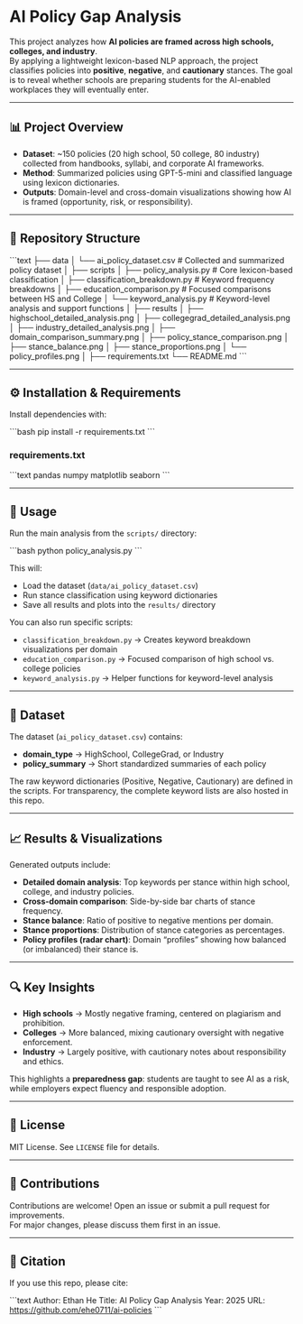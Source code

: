 # AI Policy Gap Analysis

This project analyzes how **AI policies are framed across high schools, colleges, and industry**.  
By applying a lightweight lexicon-based NLP approach, the project classifies policies into **positive**, **negative**, and **cautionary** stances. The goal is to reveal whether schools are preparing students for the AI-enabled workplaces they will eventually enter.

---

## 📊 Project Overview
- **Dataset**: ~150 policies (20 high school, 50 college, 80 industry) collected from handbooks, syllabi, and corporate AI frameworks.
- **Method**: Summarized policies using GPT-5-mini and classified language using lexicon dictionaries.
- **Outputs**: Domain-level and cross-domain visualizations showing how AI is framed (opportunity, risk, or responsibility).

---

## 📁 Repository Structure

\`\`\`text
├── data
│   └── ai_policy_dataset.csv      # Collected and summarized policy dataset
│
├── scripts
│   ├── policy_analysis.py         # Core lexicon-based classification
│   ├── classification_breakdown.py # Keyword frequency breakdowns
│   ├── education_comparison.py    # Focused comparisons between HS and College
│   └── keyword_analysis.py        # Keyword-level analysis and support functions
│
├── results
│   ├── highschool_detailed_analysis.png
│   ├── collegegrad_detailed_analysis.png
│   ├── industry_detailed_analysis.png
│   ├── domain_comparison_summary.png
│   ├── policy_stance_comparison.png
│   ├── stance_balance.png
│   ├── stance_proportions.png
│   └── policy_profiles.png
│
├── requirements.txt
└── README.md
\`\`\`

---

## ⚙️ Installation & Requirements

Install dependencies with:

\`\`\`bash
pip install -r requirements.txt
\`\`\`

### requirements.txt
\`\`\`text
pandas
numpy
matplotlib
seaborn
\`\`\`

---

## 🚀 Usage

Run the main analysis from the `scripts/` directory:

\`\`\`bash
python policy_analysis.py
\`\`\`

This will:
- Load the dataset (`data/ai_policy_dataset.csv`)
- Run stance classification using keyword dictionaries
- Save all results and plots into the `results/` directory

You can also run specific scripts:
- `classification_breakdown.py` → Creates keyword breakdown visualizations per domain  
- `education_comparison.py` → Focused comparison of high school vs. college policies  
- `keyword_analysis.py` → Helper functions for keyword-level analysis  

---

## 📂 Dataset

The dataset (`ai_policy_dataset.csv`) contains:
- **domain_type** → HighSchool, CollegeGrad, or Industry  
- **policy_summary** → Short standardized summaries of each policy  

The raw keyword dictionaries (Positive, Negative, Cautionary) are defined in the scripts. For transparency, the complete keyword lists are also hosted in this repo.

---

## 📈 Results & Visualizations

Generated outputs include:
- **Detailed domain analysis**: Top keywords per stance within high school, college, and industry policies.  
- **Cross-domain comparison**: Side-by-side bar charts of stance frequency.  
- **Stance balance**: Ratio of positive to negative mentions per domain.  
- **Stance proportions**: Distribution of stance categories as percentages.  
- **Policy profiles (radar chart)**: Domain “profiles” showing how balanced (or imbalanced) their stance is.  

---

## 🔍 Key Insights

- **High schools** → Mostly negative framing, centered on plagiarism and prohibition.  
- **Colleges** → More balanced, mixing cautionary oversight with negative enforcement.  
- **Industry** → Largely positive, with cautionary notes about responsibility and ethics.  

This highlights a **preparedness gap**: students are taught to see AI as a risk, while employers expect fluency and responsible adoption.

---

## 📜 License

MIT License. See `LICENSE` file for details.

---

## 🤝 Contributions

Contributions are welcome! Open an issue or submit a pull request for improvements.  
For major changes, please discuss them first in an issue.

---

## 🔗 Citation

If you use this repo, please cite:

\`\`\`text
Author: Ethan He
Title: AI Policy Gap Analysis
Year: 2025
URL: https://github.com/ehe0711/ai-policies
\`\`\`
